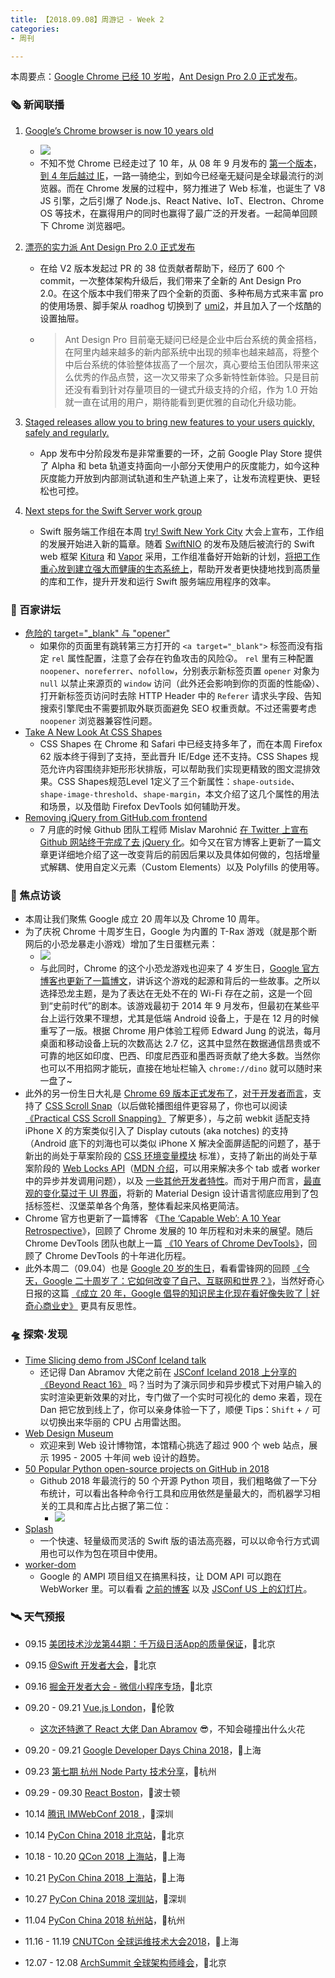 ```yaml
---
title: 【2018.09.08】周游记 - Week 2
categories: 
- 周刊

---
```


本周要点：[Google Chrome 已经 10 岁啦](https://www.theverge.com/2018/9/2/17811844/google-chrome-browser-10-years-history)，[Ant Design Pro 2.0 正式发布](https://www.yuque.com/ant-design/ant-design-pro/ant_design_pro_2.0_is_out)。

<!-- more -->

### 🗞 新闻联播

1. [Google’s Chrome browser is now 10 years old](https://www.theverge.com/2018/9/2/17811844/google-chrome-browser-10-years-history)

   - [![](https://gw.alicdn.com/tfs/TB1Csdrl4tnkeRjSZSgXXXAuXXa-1024-1024.png_160x160.jpg)](https://twitter.com/googlechrome/status/1037038838550601734)
   - 不知不觉 Chrome 已经走过了 10 年，从 08 年 9 月发布的 [第一个版本](https://googleblog.blogspot.com/2008/09/fresh-take-on-browser.html)，[到 4 年后越过 IE](https://www.w3counter.com/trends)，一路一骑绝尘，到如今已经毫无疑问是全球最流行的浏览器。而在 Chrome 发展的过程中，努力推进了 Web 标准，也诞生了 V8 JS 引擎，之后引爆了 Node.js、React Native、IoT、Electron、Chrome OS 等技术，在赢得用户的同时也赢得了最广泛的开发者。一起简单回顾下 Chrome 浏览器吧。

2. [漂亮的实力派  Ant Design Pro 2.0 正式发布](https://www.yuque.com/ant-design/ant-design-pro/ant_design_pro_2.0_is_out)

   - 在给 V2 版本发起过 PR 的 38 位贡献者帮助下，经历了 600 个 commit，一次整体架构升级后，我们带来了全新的 Ant Design Pro 2.0。在这个版本中我们带来了四个全新的页面、多种布局方式来丰富 pro 的使用场景、脚手架从 roadhog 切换到了 [umi2](https://umijs.org/)，并且加入了一个炫酷的设置抽屉。

   - > Ant Design Pro 目前毫无疑问已经是企业中后台系统的黄金搭档，在阿里内越来越多的新内部系统中出现的频率也越来越高，将整个中后台系统的体验整体拔高了一个层次，真心要给玉伯团队带来这么优秀的作品点赞，这一次又带来了众多新特性新体验。只是目前还没有看到针对存量项目的一键式升级支持的介绍，作为 1.0 开始就一直在试用的用户，期待能看到更优雅的自动化升级功能。

3. [Staged releases allow you to bring new features to your users quickly, safely and regularly.](https://android-developers.googleblog.com/2018/09/staged-releases-allow-you-to-bring-new.html)

   - App 发布中分阶段发布是非常重要的一环，之前 Google Play Store 提供了 Alpha 和 beta 轨道支持面向一小部分天使用户的灰度能力，如今这种灰度能力开放到内部测试轨道和生产轨道上来了，让发布流程更快、更轻松也可控。

4. [Next steps for the Swift Server work group](https://forums.swift.org/t/next-steps-for-the-swift-server-work-group/15816)

   - Swift 服务端工作组在本周  [try! Swift New York City](https://www.tryswift.co/events/2018/nyc/) 大会上宣布，工作组的发展开始进入新的篇章。随着 [SwiftNIO](https://github.com/apple/swift-nio/) 的发布及随后被流行的 Swift web 框架 [Kitura](https://github.com/IBM-Swift/Kitura) 和 [Vapor](https://github.com/vapor/vapor) 采用，工作组准备好开始新的计划，[将把工作重心放到建立强大而健康的生态系统上](https://forums.swift.org/t/server-work-group-new-focus-areas/15969)，帮助开发者更快捷地找到高质量的库和工作，提升开发和运行 Swift 服务端应用程序的效率。

### 📖 百家讲坛

- [危险的 target="_blank" 与 "opener"](https://mp.weixin.qq.com/s/T4jQUdS-rar7hr2EWilJrw)
  - 如果你的页面里有跳转第三方打开的 `<a target="_blank">` 标签而没有指定 `rel` 属性配置，注意了会存在钓鱼攻击的风险😲。 `rel` 里有三种配置 `noopener`、`noreferrer`、`nofollow`，分别表示新标签页置 `opener` 对象为 `null` 以禁止来源页的 `window` 访问（此外还会影响到你的页面的性能😱）、打开新标签页访问时去除 HTTP Header 中的 `Referer` 请求头字段、告知搜索引擎爬虫不需要抓取外联页面避免 SEO 权重贡献。不过还需要考虑 `noopener` 浏览器兼容性问题。
- [Take A New Look At CSS Shapes](https://www.smashingmagazine.com/2018/09/css-shapes/)
  - CSS Shapes 在 Chrome 和 Safari 中已经支持多年了，而在本周 Firefox 62 版本终于得到了支持，至此晋升 IE/Edge 还不支持。CSS Shapes 规范允许内容围绕非矩形形状排版，可以帮助我们实现更精致的图文混排效果。CSS Shapes规范Level 1定义了三个新属性：`shape-outside`、`shape-image-threshold`、`shape-margin`，本文介绍了这几个属性的用法和场景，以及借助 Firefox DevTools 如何辅助开发。
- [Removing jQuery from GitHub.com frontend](https://githubengineering.com/removing-jquery-from-github-frontend/)
  - 7 月底的时候 Github 团队工程师 Mislav Marohnić [在 Twitter 上宣布 Github 网站终于完成了去 jQuery 化](https://twitter.com/mislav/status/1022058279000842240)。如今又在官方博客上更新了一篇文章更详细地介绍了这一改变背后的前因后果以及具体如何做的，包括增量式解耦、使用自定义元素（Custom Elements）以及 Polyfills 的使用等。

### 🎤 焦点访谈

- 本周让我们聚焦 Google 成立 20 周年以及 Chrome 10 周年。
- 为了庆祝 Chrome 十周岁生日，Google 为内置的 T-Rax 游戏（就是那个断网后的小恐龙暴走小游戏）增加了生日蛋糕元素：
  - ![](https://img.alicdn.com/tfs/TB1ivZVwScqBKNjSZFgXXX_kXXa-480-142.gif)
  - 与此同时，Chrome 的这个小恐龙游戏也迎来了 4 岁生日，[Google 官方博客也更新了一篇博文](https://www.blog.google/products/chrome/chrome-dino/)，讲诉这个游戏的起源和背后的一些故事。之所以选择恐龙主题，是为了表达在无处不在的 Wi-Fi 存在之前，这是一个回到“史前时代”的剧本。该游戏最初于 2014 年 9 月发布，但最初在某些平台上运行效果不理想，尤其是低端 Android 设备上，于是在 12 月的时候重写了一版。根据 Chrome 用户体验工程师 Edward Jung 的说法，每月桌面和移动设备上玩的次数高达 2.7 亿，这其中显然在数据通信昂贵或不可靠的地区如印度、巴西、印度尼西亚和墨西哥贡献了绝大多数。当然你也可以不用掐网才能玩，直接在地址栏输入 `chrome://dino` 就可以随时来一盘了~
- 此外的另一份生日大礼是 [Chrome 69 版本正式发布了](https://twitter.com/ChromiumDev/status/1037022478927912961)，[对于开发者而言](https://developers.google.com/web/updates/2018/09/nic69)，支持了 [CSS Scroll Snap](https://developer.mozilla.org/en-US/docs/Web/CSS/CSS_Scroll_Snap_Points)（以后做轮播图组件更容易了，你也可以阅读 [《Practical CSS Scroll Snapping》](https://css-tricks.com/practical-css-scroll-snapping/) 了解更多），与之前 webkit 适配支持 iPhone X 的方案类似引入了 Display cutouts (aka notches) 的支持（Android 底下的刘海也可以类似 iPhone X 解决全面屏适配的问题了，基于新出的尚处于草案阶段的 [CSS 环境变量模块](https://drafts.csswg.org/css-env-1/) 标准），支持了新出的尚处于草案阶段的 [Web Locks API](https://wicg.github.io/web-locks/)（[MDN 介绍](https://developer.mozilla.org/en-US/docs/Web/API/Web_Locks_API)，可以用来解决多个 tab 或者 worker 中的异步并发调用问题），以及 [一些其他开发者特性](https://developers.google.com/web/updates/2018/09/nic69#more)。而对于用户而言，[最直观的变化莫过于 UI 界面](https://www.blog.google/products/chrome/chromes-turning-10-heres-whats-new/)，将新的 Material Design 设计语言彻底应用到了包括标签栏、汉堡菜单各个角落，整体看起来风格更简洁。
- Chrome 官方也更新了一篇博客 《[The ‘Capable Web’: A 10 Year Retrospective](https://blog.chromium.org/2018/09/the-capable-web-10-year-retrospective.html)》，回顾了 Chrome 发展的 10 年历程和对未来的展望。随后 Chrome DevTools 团队也献上一篇 [《10 Years of Chrome DevTools》](https://blog.chromium.org/2018/09/10-years-of-chrome-devtools.html)，回顾了 Chrome DevTools 的十年进化历程。
- 此外本周二（09.04）也是 [Google 20 岁的生日](https://twitter.com/Google/status/1037067317274976256)，看看雷锋网的回顾 [《今天，Google 二十周岁了：它如何改变了自己、互联网和世界？》](https://www.leiphone.com/news/201809/HqbSOR1aRmCpzbly.html)，当然好奇心日报的这篇 [《成立 20 年，Google 倡导的知识民主化现在看好像失败了 | 好奇心商业史》](http://www.qdaily.com/articles/56161.html) 更具有反思性。

### 🛸 探索·发现

- [Time Slicing demo from JSConf Iceland talk](http://timeslicing-unstable-demo.surge.sh/)
  - 还记得 Dan Abramov 大佬之前在 [ JSConf Iceland 2018 上分享的 《Beyond React 16》](https://www.youtube.com/watch?v=nLF0n9SACd4&list=PL37ZVnwpeshEO7qXEbjG4riQD7SzydLEO&index=2) 吗？当时为了演示同步和异步模式下对用户输入的实时渲染更新效果的对比，专门做了一个实时可视化的 demo 来着，现在 Dan 把它放到线上了，你可以亲身体验一下了，顺便 Tips：`Shift` + `/` 可以切换出来华丽的 CPU 占用雷达图。
- [Web Design Museum](https://www.webdesignmuseum.org/)
  - 欢迎来到 Web 设计博物馆，本馆精心挑选了超过 900 个 web 站点，展示 1995 - 2005 十年间 web 设计的趋势。
- [50 Popular Python open-source projects on GitHub in 2018](https://hackernoon.com/50-popular-python-open-source-projects-on-github-in-2018-c750f9bf56a0)
  - Github 2018 年最流行的 50 个开源 Python 项目，我们粗略做了一下分布统计，可以看出各种命令行工具和应用依然是量最大的，而机器学习相关的工具和库占比占据了第二位：
    - ![](https://img.alicdn.com/tfs/TB1YafWwlsmBKNjSZFFXXcT9VXa-460-310.png)
- [Splash](https://github.com/JohnSundell/Splash)
  - 一个快速、轻量级而灵活的 Swift 版的语法高亮器，可以以命令行方式调用也可以作为包在项目中使用。
- [worker-dom](https://github.com/ampproject/worker-dom)
  - Google 的 AMPI 项目组又在搞黑科技，让 DOM API 可以跑在 WebWorker 里。可以看看 [之前的博客](https://amphtml.wordpress.com/2018/08/21/workerdom/) 以及 [JSConf US 上的幻灯片](https://speakerdeck.com/cramforce/workerdom-javascript-concurrency-and-the-dom)。

### 🛰 天气预报

- 09.15		 [美团技术沙龙第44期：千万级日活App的质量保证](http://www.huodongxing.com/event/9456163597711?utm_source=%E5%8F%91%E7%8E%B0%E6%B4%BB%E5%8A%A8%E9%A1%B5&utm_medium=&utm_campaign=eventspage)，📍北京
- 09.15               [@Swift 开发者大会](https://atswift.swift.gg/#intro)，📍北京

- 09.16		 [掘金开发者大会 - 微信小程序专场](https://conf.juejin.im/)，📍北京

- 09.20 - 09.21  [Vue.js London](https://vuejs.london/)，📍伦敦
  - [这次还特邀了 React 大佬 Dan Abramov](https://twitter.com/vue_london/status/1034791602194141187?s=19) 😎，不知会碰撞出什么火花
- 09.20 - 09.21  [Google Developer Days China 2018](https://www.google.cn/events/developerdays2018/)，📍上海
- 09.23               [第七期 杭州 Node Party 技术分享](https://www.bagevent.com/event/1843696)，📍杭州
- 09.29 - 09.30  [React Boston](http://www.reactboston.com/)，📍波士顿
- 10.14               [腾讯 IMWebConf 2018 ](https://2018.imweb.io/)，📍深圳
- 10.14               [PyCon China 2018 北京站](http://cn.pycon.org/2018/)，📍北京
- 10.18 - 10.20  [QCon 2018 上海站](https://2018.qconshanghai.com/)，📍上海
- 10.21               [PyCon China 2018 上海站](http://cn.pycon.org/2018/)，📍上海
- 10.27               [PyCon China 2018 深圳站](http://cn.pycon.org/2018/)，📍深圳
- 11.04               [PyCon China 2018 杭州站](http://cn.pycon.org/2018/)，📍杭州
- 11.16 - 11.19  [CNUTCon 全球运维技术大会2018](https://cnutcon2018.geekbang.org/)，📍上海

- 12.07 - 12.08  [ArchSummit 全球架构师峰会](https://bj2018.archsummit.com/?utm_source=geekbang&utm_medium=banner)，📍北京